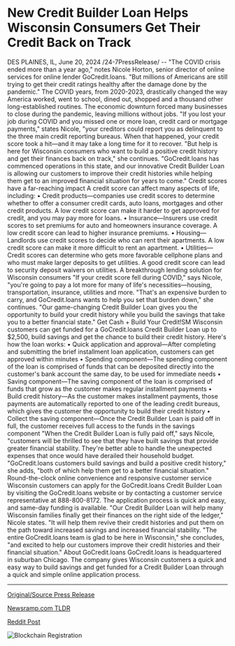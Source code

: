 # New Credit Builder Loan Helps Wisconsin Consumers Get Their Credit Back on Track

DES PLAINES, IL, June 20, 2024 /24-7PressRelease/ -- "The COVID crisis ended more than a year ago," notes Nicole Horton, senior director of online services for online lender GoCredit.loans. "But millions of Americans are still trying to get their credit ratings healthy after the damage done by the pandemic."  The COVID years, from 2020-2023, drastically changed the way America worked, went to school, dined out, shopped and a thousand other long-established routines. The economic downturn forced many businesses to close during the pandemic, leaving millions without jobs.  "If you lost your job during COVID and you missed one or more loan, credit card or mortgage payments," states Nicole, "your creditors could report you as delinquent to the three main credit reporting bureaus. When that happened, your credit score took a hit—and it may take a long time for it to recover.  "But help is here for Wisconsin consumers who want to build a positive credit history and get their finances back on track," she continues. "GoCredit.loans has commenced operations in this state, and our innovative Credit Builder Loan is allowing our customers to improve their credit histories while helping them get to an improved financial situation for years to come."  Credit scores have a far-reaching impact  A credit score can affect many aspects of life, including:  •	Credit products—companies use credit scores to determine whether to offer a consumer credit cards, auto loans, mortgages and other credit products. A low credit score can make it harder to get approved for credit, and you may pay more for loans. •	Insurance—Insurers use credit scores to set premiums for auto and homeowners insurance coverage. A low credit score can lead to higher insurance premiums. •	Housing—Landlords use credit scores to decide who can rent their apartments. A low credit score can make it more difficult to rent an apartment. •	Utilities—Credit scores can determine who gets more favorable cellphone plans and who must make larger deposits to get utilities. A good credit score can lead to security deposit waivers on utilities.  A breakthrough lending solution for Wisconsin consumers  "If your credit score fell during COVID," says Nicole, "you're going to pay a lot more for many of life's necessities—housing, transportation, insurance, utilities and more.  "That's an expensive burden to carry, and GoCredit.loans wants to help you set that burden down," she continues. "Our game-changing Credit Builder Loan gives you the opportunity to build your credit history while you build the savings that take you to a better financial state."  Get Cash + Build Your Credit!SM  Wisconsin customers can get funded for a GoCredit.loans Credit Builder Loan up to $2,500, build savings and get the chance to build their credit history.  Here's how the loan works:  •	Quick application and approval—After completing and submitting the brief installment loan application, customers can get approved within minutes  •	Spending component—The spending component of the loan is comprised of funds that can be deposited directly into the customer's bank account the same day, to be used for immediate needs •	Saving component—The saving component of the loan is comprised of funds that grow as the customer makes regular installment payments •	Build credit history—As the customer makes installment payments, those payments are automatically reported to one of the leading credit bureaus, which gives the customer the opportunity to build their credit history •	Collect the saving component—Once the Credit Builder Loan is paid off in full, the customer receives full access to the funds in the savings component  "When the Credit Builder Loan is fully paid off," says Nicole, "customers will be thrilled to see that they have built savings that provide greater financial stability. They're better able to handle the unexpected expenses that once would have derailed their household budget.  "GoCredit.loans customers build savings and build a positive credit history," she adds, "both of which help them get to a better financial situation."  Round-the-clock online convenience and responsive customer service  Wisconsin customers can apply for the GoCredit.loans Credit Builder Loan by visiting the GoCredit.loans website or by contacting a customer service representative at 888-800-8172.  The application process is quick and easy, and same-day funding is available.   "Our Credit Builder Loan will help many Wisconsin families finally get their finances on the right side of the ledger," Nicole states. "It will help them revive their credit histories and put them on the path toward increased savings and increased financial stability.   "The entire GoCredit.loans team is glad to be here in Wisconsin," she concludes, "and excited to help our customers improve their credit histories and their financial situation."  About GoCredit.loans  GoCredit.loans is headquartered in suburban Chicago. The company gives Wisconsin customers a quick and easy way to build savings and get funded for a Credit Builder Loan through a quick and simple online application process. 

---

[Original/Source Press Release](https://www.24-7pressrelease.com/press-release/511829/new-credit-builder-loan-helps-wisconsin-consumers-get-their-credit-back-on-track)
                    

[Newsramp.com TLDR](None) 



[Reddit Post](https://www.reddit.com/r/FinancialNewsramp/comments/1dpmvhi/gocreditloans_introduces_credit_builder_loan_in/) 



![Blockchain Registration](https://cdn.newsramp.app/24-7PressRelease/qrcode/246/20/numbQ57C.webp)